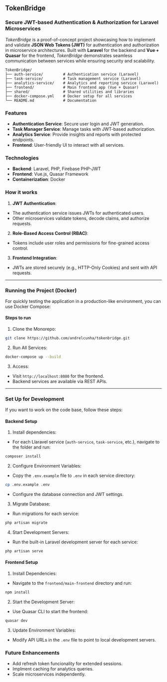 ## TokenBridge
### Secure JWT-based Authentication & Authorization for Laravel Microservices

_TokenBridge_ is a proof-of-concept project showcasing how to implement and validate **JSON Web Tokens (JWT)** for authentication and authorization in microservice architectures. Built with **Laravel** for the backend and **Vue + Quasar** for the frontend, _TokenBridge_ demonstrates seamless communication between services while ensuring security and scalability.

```tree
TokenBridge/
├── auth-service/         # Authentication service (Laravel)
├── task-service/         # Task management service (Laravel)
├── analytics-service/    # Analytics and reporting service (Laravel)
├── frontend/             # Main frontend app (Vue + Quasar)
├── shared/               # Shared utilities and libraries
├── docker-compose.yml    # Docker setup for all services
└── README.md             # Documentation
```
### Features
- **Authentication Service**: Secure user login and JWT generation.
- **Task Manager Service**: Manage tasks with JWT-based authorization.
- **Analytics Service**: Provide insights and reports with protected endpoints.
- **Frontend**: User-friendly UI to interact with all services.

### Technologies
- **Backend**: Laravel, PHP, Firebase PHP-JWT
- **Frontend**: Vue.js, Quasar Framework
- **Containerization**: Docker

### How it works
 1. **JWT Authentication**: 
 - The authentication service issues JWTs for authenticated users.
 - Other microservices validate tokens, decode claims, and authorize requests.

 2. **Role-Based Access Control (RBAC)**:
 - Tokens include user roles and permissions for fine-grained access control.

 3. **Frontend Integration**:
 - JWTs are stored securely (e.g., HTTP-Only Cookies) and sent with API requests.
___
 ### Running the Project (Docker)
 For quickly testing the application in a production-like environment, you can use Docker Compose:
 #### Steps to run
 1. Clone the Monorepo:
 ```bash
 git clone https://github.com/andrelcunha/tokenbridge.git
 ```
 2. Run All Services:
 ```bash
 docker-compose up --build
 ```
 3. Access:
 - Visit `http://localhost:8080` for the frontend.
 - Backend services are available via REST APIs.
___
### Set Up for Development
If you want to work on the code base, follow these steps:

#### Backend Setup
1. Install dependencies:
- For each Llaravel service (`auth-service`, `task-service`, etc.),  navigate to the folder and run:
 ```bash
 composer install
 ```
 2. Configure Environment Variables:
 - Copy the `.env.example` file to `.env` in each service directory:
 ```bash
 cp .env.example .env
 ```
 - Configure the database connection and JWT settings.
 3. Migrate Database:
 - Run migrations for each service:
 ```bash
 php artisan migrate
 ```
 4. Start Development Servers:
 - Run the built-in Laravel development server for each service:
 ```bash
 php artisan serve
 ```

#### Frontend Setup
1. Install Dependencies:
- Navigate to the `frontend/main-frontend` directory and run:
 ```bash
 npm install
 ```
 2. Start the Development Server:
 - Use Quasar CLI to start the frontend:
 ```bash
 quasar dev
 ```
 3. Update Environment Variables:
 - Modify API URLs in the `.env` file to point to local development servers.

 ### Future Enhancements
 - Add refresh token funcionality for extended sessions.
 - Implment caching for analytics queries.
 - Scale microservices independently.
